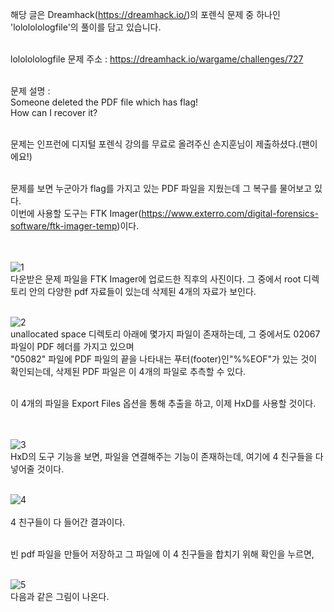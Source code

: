 해당 글은 Dreamhack(https://dreamhack.io/)의 포렌식 문제 중 하나인 'lolololologfile'의 풀이를 담고 있습니다.<br><br>

lolololologfile 문제 주소 : https://dreamhack.io/wargame/challenges/727<br><br>

문제 설명 : <br>
Someone deleted the PDF file which has flag!<br>
How can I recover it?<br><br>

문제는 인프런에 디지털 포렌식 강의를 무료로 올려주신 손지훈님이 제출하셨다.(팬이에요!)<br><br>

문제를 보면 누군아가 flag를 가지고 있는 PDF 파일을 지웠는데 그 복구를 물어보고 있다.<br>
이번에 사용할 도구는 FTK Imager(https://www.exterro.com/digital-forensics-software/ftk-imager-temp)이다.<br><br><br>


![1](https://github.com/user-attachments/assets/8c24a268-7b5f-44f5-84b1-8af40f5dfcb7)<br>
다운받은 문제 파일을 FTK Imager에 업로드한 직후의 사진이다. 그 중에서 root 디렉토리 안의 다양한 pdf 자료들이 있는데 삭제된 4개의 자료가 보인다.<br><br>

![2](https://github.com/user-attachments/assets/b21773ea-971a-4fbf-b6cf-d98227082a6d)<br>
unallocated space 디렉토리 아래에 몇가지 파일이 존재하는데, 그 중에서도 02067 파일이 PDF 헤더를 가지고 있으며<br>
"05082" 파일에 PDF 파일의 끝을 나타내는 푸터(footer)인"%%EOF"가 있는 것이 확인되는데, 삭제된 PDF 파일은 이 4개의 파일로 추측할 수 있다.<br><br>

이 4개의 파일을 Export Files 옵션을 통해 추출을 하고, 이제 HxD를 사용할 것이다.<br><br><br>


![3](https://github.com/user-attachments/assets/ca8ebe8c-9829-4e75-b5c1-5c5fa41c5025)<br>
HxD의 도구 기능을 보면, 파일을 연결해주는 기능이 존재하는데, 여기에 4 친구들을 다 넣어줄 것이다.<br><br>

![4](https://github.com/user-attachments/assets/ff5159cc-2bb1-474c-a6f2-2b421b638d00)<br><br>
4 친구들이 다 들어간 결과이다.<br><br>

빈 pdf 파일을 만들어 저장하고 그 파일에 이 4 친구들을 합치기 위해 확인을 누르면,<br><br>

![5](https://github.com/user-attachments/assets/b14a734e-f137-4b9f-b78a-0767adf7d654)<br>
다음과 같은 그림이 나온다.









